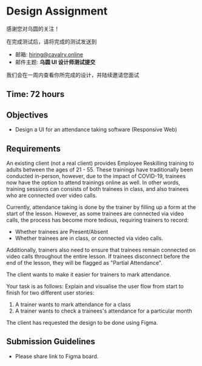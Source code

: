 # Design Assignment

感谢您对乌圆的关注！

在完成测试后，请将完成的测试发送到

- 邮箱: hiring@cavalry.online
- 邮件主题: **乌圆 UI 设计师测试提交**

我们会在一周内查看你所完成的设计，并陆续邀请您面试

## Time: 72 hours

## Objectives

- Design a UI for an attendance taking software (Responsive Web)

## Requirements

An existing client (not a real client) provides Employee Reskilling training to adults between the ages of 21 - 55. These trainings have traditionally been conducted in-person, however, due to the impact of COVID-19, trainees now have the option to attend trainings online as well. In other words, training sessions can consists of both trainees in class, and also trainees who are connected over video calls.

Currently, attendance taking is done by the trainer by filling up a form at the start of the lesson. However, as some trainees are connected via video calls, the process has become more tedious, requiring trainers to record:

- Whether trainees are Present/Absent
- Whether trainees are in class, or connected via video calls.

Additionally, trainers also need to ensure that trainees remain connected on video calls throughout the entire lesson. If trainees disconnect before the end of the lesson, they will be flagged as "Partial Attendance".

The client wants to make it easier for trainers to mark attendance.

Your task is as follows:
Explain and visualise the user flow from start to finish for two different user stories:

1. A trainer wants to mark attendance for a class
2. A trainer wants to check a trainees's attendance for a particular month

The client has requested the design to be done using Figma.

## Submission Guidelines

- Please share link to Figma board.

